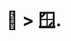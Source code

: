 # 🍏 > 🪟.

<!---
kaascevich/kaascevich is a ✨ special ✨ repository because its `README.md` (this file) appears on your GitHub profile.
You can click the Preview link to take a look at your changes.
--->
